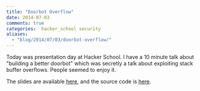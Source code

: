 ```yaml
---
title: "Doorbot Overflow"
date: 2014-07-03
comments: true
categories:  hacker_school security
aliases:
  - "blog/2014/07/03/doorbot-overflow/"
---
```


Today was presentation day at Hacker School. I have a 10 minute talk about "building a better doorbot" which was secretly a talk about exploiting stack buffer overflows.  People seemed to enjoy it.

The slides are available [here](/files/doorbot_overflow.pdf), and the source code is [here](https://github.com/mveytsman/doorbot_overflow).
